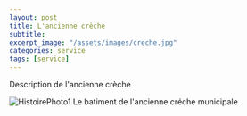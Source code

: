 ```yaml
---
layout: post
title: L'ancienne crèche
subtitle:
excerpt_image: "/assets/images/creche.jpg"
categories: service
tags: [service]
---
```


Description de l'ancienne crèche


![HistoirePhoto1](https://chclamecy.github.io/jekyll-theme-yat/assets/images/creche.jpg)  Le batiment de l'ancienne créche municipale
